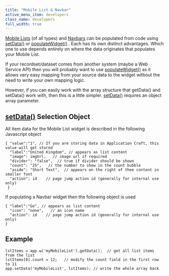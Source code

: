```yaml
---
title: "Mobile List & Navbar"
active_menu_item: developers
class_name: developers
full_width: true
---
```



[Mobile Lists](/developers/documentation/product-guide/advanced-important-widgets/important-mobile-widgets/mobile-list-widget/) (of all types) and [Navbars](/developers/documentation/product-guide/advanced-important-widgets/important-mobile-widgets/mobile-navigation-toolbar) can be populated from code using [setData()](/developers/documentation/scripting-apis/client-api/widget-data-state-manipulation/setdata) or [populateWidget()](/developers/documentation/scripting-apis/client-api/widget-data-state-manipulation/populatewidget/) . Each has its own distinct advantages. Which one to use depends entirely on where the data originates that populates your Mobile List.

If your recordset/dataset comes from another system (maybe a Web Service API) then you will probably want to use [populateWidget()](/developers/documentation/scripting-apis/client-api/widget-data-state-manipulation/populatewidget/) as it allows very easy mapping from your source data to the widget without the need to write your own mapping logic.

However, if you can easily work with the array structure that getData() and setData() work with, then this is a little simpler. [setData()](/developers/documentation/scripting-apis/client-api/widget-data-state-manipulation/setdata) requires an object array parameter.

## [setData()](/developers/documentation/scripting-apis/client-api/widget-data-state-manipulation/setdata) Selection Object

All item data for the Mobile List widget is described in the following Javascript object

    { "value":"1", // If you are storing data in Application Craft, this value will get stored
      "label":"United Kingdom", // appears as list content
      "image": imgUrl,   // image url if required
      "divider": "false",  // true if divider should be shown
      "count": "25",   // the number to show in the count bubble
      "aside": "Short Text",  // appears on the right of thee content in smaller font
      "action": id    // page jump action id (generally for internal use only)
     }
     
If populating a Navbar widget then the following object is used  

    { "label":"Go", // appears as list content
      "icon": "none",   // an icon name
      "action": id    // page jump action id (generally for internal use only)
    }
    
## Example    
    
    lstItems = app.w('myMobileList').getData();  // get all list items from the list
    lstItems[0].count = 12;   // modify the count field in the first row to 11
    app.setData('myMobileList', lstItems); // write the whole array back
   
   


